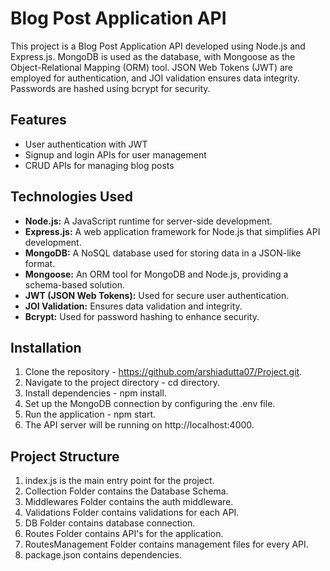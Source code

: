 # Blog Post Application API

This project is a Blog Post Application API developed using Node.js and Express.js. MongoDB is used as the database, with Mongoose as the Object-Relational Mapping (ORM) tool. JSON Web Tokens (JWT) are employed for authentication, and JOI validation ensures data integrity. Passwords are hashed using bcrypt for security.

## Features

- User authentication with JWT
- Signup and login APIs for user management
- CRUD APIs for managing blog posts

## Technologies Used

- **Node.js:** A JavaScript runtime for server-side development.
- **Express.js:** A web application framework for Node.js that simplifies API development.
- **MongoDB:** A NoSQL database used for storing data in a JSON-like format.
- **Mongoose:** An ORM tool for MongoDB and Node.js, providing a schema-based solution.
- **JWT (JSON Web Tokens):** Used for secure user authentication.
- **JOI Validation:** Ensures data validation and integrity.
- **Bcrypt:** Used for password hashing to enhance security.

## Installation

1. Clone the repository - https://github.com/arshiadutta07/Project.git.
2. Navigate to the project directory - cd directory.
3. Install dependencies - npm install.
4. Set up the MongoDB connection by configuring the .env file.
5. Run the application - npm start.
6. The API server will be running on http://localhost:4000.

## Project Structure
1. index.js is the main entry point for the project.
2. Collection Folder contains the Database Schema.
3. Middlewares Folder contains the auth middleware.
4. Validations Folder contains validations for each API.
5. DB Folder contains database connection.
6. Routes Folder contains API's for the application.
7. RoutesManagement Folder contains management files for every API.
8. package.json contains dependencies.
